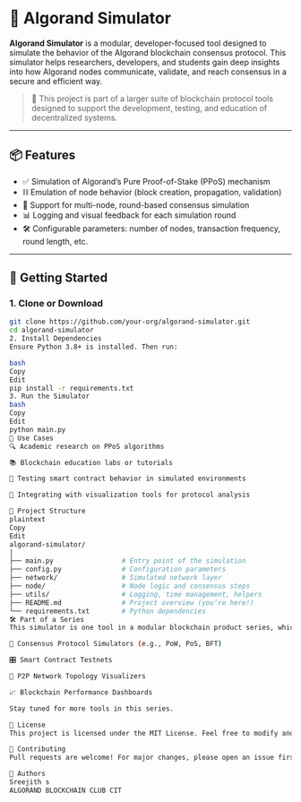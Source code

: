 # 🔗 Algorand Simulator

**Algorand Simulator** is a modular, developer-focused tool designed to simulate the behavior of the Algorand blockchain consensus protocol. This simulator helps researchers, developers, and students gain deep insights into how Algorand nodes communicate, validate, and reach consensus in a secure and efficient way.

> 🧩 This project is part of a larger suite of blockchain protocol tools designed to support the development, testing, and education of decentralized systems.

---

## 📦 Features

- ✅ Simulation of Algorand’s Pure Proof-of-Stake (PPoS) mechanism
- ⛓️ Emulation of node behavior (block creation, propagation, validation)
- 🔄 Support for multi-node, round-based consensus simulation
- 📊 Logging and visual feedback for each simulation round
- 🛠️ Configurable parameters: number of nodes, transaction frequency, round length, etc.

---

## 🚀 Getting Started

### 1. Clone or Download
```bash
git clone https://github.com/your-org/algorand-simulator.git
cd algorand-simulator
2. Install Dependencies
Ensure Python 3.8+ is installed. Then run:

bash
Copy
Edit
pip install -r requirements.txt
3. Run the Simulator
bash
Copy
Edit
python main.py
🧠 Use Cases
🔍 Academic research on PPoS algorithms

📚 Blockchain education labs or tutorials

🧪 Testing smart contract behavior in simulated environments

🧱 Integrating with visualization tools for protocol analysis

📂 Project Structure
plaintext
Copy
Edit
algorand-simulator/
│
├── main.py                 # Entry point of the simulation
├── config.py               # Configuration parameters
├── network/                # Simulated network layer
├── node/                   # Node logic and consensus steps
├── utils/                  # Logging, time management, helpers
├── README.md               # Project overview (you’re here!)
└── requirements.txt        # Python dependencies
🛠️ Part of a Series
This simulator is one tool in a modular blockchain product series, which includes:

🔧 Consensus Protocol Simulators (e.g., PoW, PoS, BFT)

🎛️ Smart Contract Testnets

📡 P2P Network Topology Visualizers

📈 Blockchain Performance Dashboards

Stay tuned for more tools in this series.

📜 License
This project is licensed under the MIT License. Feel free to modify and use it in your own research or development.

🤝 Contributing
Pull requests are welcome! For major changes, please open an issue first to discuss what you would like to change or add.

👥 Authors
Sreejith s
ALGORAND BLOCKCHAIN CLUB CIT
